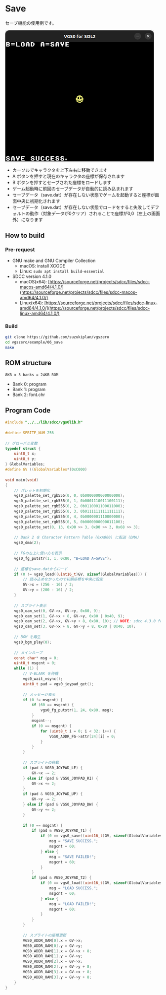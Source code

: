 # Save

セーブ機能の使用例です。

![preview](preview.png)

- カーソルでキャラクタを上下左右に移動できます
- A ボタンを押すと現在のキャラクタの座標が保存されます
- B ボタンを押すとセーブされた座標をロードします
- ゲーム起動時に前回のセーブデータが自動的に読み込まれます
- セーブデータ（save.dat）が存在しない状態でゲームを起動すると座標が画面中央に初期化されます
- セーブデータ（save.dat）が存在しない状態でロードをすると失敗してデフォルトの動作（対象データが0クリア）されることで座標が0,0（左上の画面外）になります

## How to build

### Pre-request

- GNU make and GNU Compiler Collection
  - macOS: install XCODE
  - Linux: `sudo apt install build-essential`
- SDCC version 4.1.0
  - macOS(x64): [https://sourceforge.net/projects/sdcc/files/sdcc-macos-amd64/4.1.0/](https://sourceforge.net/projects/sdcc/files/sdcc-macos-amd64/4.1.0/)
  - Linux(x64): [https://sourceforge.net/projects/sdcc/files/sdcc-linux-amd64/4.1.0/](https://sourceforge.net/projects/sdcc/files/sdcc-linux-amd64/4.1.0/)

### Build

```zsh
git clone https://github.com/suzukiplan/vgszero
cd vgszero/example/06_save
make
```

## ROM structure

```
8KB x 3 banks = 24KB ROM
```

- Bank 0: program
- Bank 1: program
- Bank 2: font.chr

## Program Code

```c
#include "../../lib/sdcc/vgs0lib.h"

#define SPRITE_NUM 256

// グローバル変数
typedef struct {
    uint8_t x;
    uint8_t y;
} GlobalVariables;
#define GV ((GlobalVariables*)0xC000)

void main(void)
{
    // パレットを初期化
    vgs0_palette_set_rgb555(0, 0, 0b0000000000000000);
    vgs0_palette_set_rgb555(0, 1, 0b0001110011100111);
    vgs0_palette_set_rgb555(0, 2, 0b0110001100011000);
    vgs0_palette_set_rgb555(0, 3, 0b0111111111111111);
    vgs0_palette_set_rgb555(0, 4, 0b0000001110000000);
    vgs0_palette_set_rgb555(0, 5, 0b0000000000011100);
    vgs0_palette_set(0, 13, 0xD0 >> 3, 0xD0 >> 3, 0x68 >> 3);

    // Bank 2 を Character Pattern Table (0xA000) に転送 (DMA)
    vgs0_dma(2);

    // FGの左上に使い方を表示
    vgs0_fg_putstr(1, 1, 0x80, "B=LOAD A=SAVE");

    // 座標をsave.datからロード
    if (0 != vgs0_load((uint16_t)GV, sizeof(GlobalVariables))) {
        // 読み込めなかったので初期座標を中央に設定
        GV->x = (256 - 16) / 2;
        GV->y = (200 - 16) / 2;
    }

    // スプライト表示
    vgs0_oam_set(0, GV->x, GV->y, 0x80, 9);
    vgs0_oam_set(1, GV->x + 8, GV->y, 0x80 | 0x40, 9);
    vgs0_oam_set(2, GV->x, GV->y + 8, 0x80, 10); // NOTE: sdcc 4.3.0 for macOS has a bug that prevents the process of setting the value to the sprite 2 attribute address (0x900A) from being written, so the use of sprite 2 is avoided.
    vgs0_oam_set(3, GV->x + 8, GV->y + 8, 0x80 | 0x40, 10);

    // BGM を再生
    vgs0_bgm_play(0);

    // メインループ
    const char* msg = 0;
    uint8_t msgcnt = 0;
    while (1) {
        // V-BLANK を待機
        vgs0_wait_vsync();
        uint8_t pad = vgs0_joypad_get();

        // メッセージ表示
        if (0 != msgcnt) {
            if (60 == msgcnt) {
                vgs0_fg_putstr(1, 24, 0x80, msg);
            }
            msgcnt--;
            if (0 == msgcnt) {
                for (uint8_t i = 0; i < 32; i++) {
                    VGS0_ADDR_FG->attr[24][i] = 0;
                }
            }
        }

        // スプライトの移動
        if (pad & VGS0_JOYPAD_LE) {
            GV->x -= 2;
        } else if (pad & VGS0_JOYPAD_RI) {
            GV->x += 2;
        }
        if (pad & VGS0_JOYPAD_UP) {
            GV->y -= 2;
        } else if (pad & VGS0_JOYPAD_DW) {
            GV->y += 2;
        }

        if (0 == msgcnt) {
            if (pad & VGS0_JOYPAD_T1) {
                if (0 == vgs0_save((uint16_t)GV, sizeof(GlobalVariables))) {
                    msg = "SAVE SUCCESS.";
                    msgcnt = 60;
                } else {
                    msg = "SAVE FAILED!";
                    msgcnt = 60;
                }
            }
            if (pad & VGS0_JOYPAD_T2) {
                if (0 == vgs0_load((uint16_t)GV, sizeof(GlobalVariables))) {
                    msg = "LOAD SUCCESS.";
                    msgcnt = 60;
                } else {
                    msg = "LOAD FAILED!";
                    msgcnt = 60;
                }
            }
        }

        // スプライトの座標更新
        VGS0_ADDR_OAM[0].x = GV->x;
        VGS0_ADDR_OAM[0].y = GV->y;
        VGS0_ADDR_OAM[1].x = GV->x + 8;
        VGS0_ADDR_OAM[1].y = GV->y;
        VGS0_ADDR_OAM[2].x = GV->x;
        VGS0_ADDR_OAM[2].y = GV->y + 8;
        VGS0_ADDR_OAM[3].x = GV->x + 8;
        VGS0_ADDR_OAM[3].y = GV->y + 8;
    }
}
```
